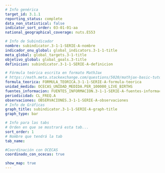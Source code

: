 ```yaml
---
# Info genérica
target_id: 3.1.1
reporting_status: complete
data_non_statistical: false
indicator_sort_order: 03-01-01-aa
national_geographical_coverage: nuts.ES53

# Info de Subindicador
nombre: subindicator.3-1-1-SERIE-A-nombre
indicador_onu_global: global_indicators.3-1-1-title
meta_global: global_targets.3-1-title
objetivo_global: global_goals.3-title
definicion: subindicator.3-1-1-SERIE-A-definicion

# Fórmula teórica escrita en formato MathJax
# https://math.meta.stackexchange.com/questions/5020/mathjax-basic-tutorial-and-quick-reference
formula_teorica: FORMULA_TEORICA.3-1-1-SERIE-A-formula-teorica
unidad_medida: OCECAS_UNIDAD_MEDIDA.PER_100000_LIVE_BIRTHS
fuentes_informacion: FUENTES_INFORMACION.3-1-1-SERIE-A-fuentes-informacion
periodicidad: CL_FREQ.A
observaciones: OBSERVACIONES.3-1-1-SERIE-A-observaciones
# Info de Gráficas
graph_title: subindicator.3-1-1-SERIE-A-graph-title
graph_type: bar

# Info para las tabs
# Orden en que se mostrará esta tab...
sort_order: 1
# Nombre que tendrá la tab
tab_name: 

#Coordinación con OCECAS
coordinado_con_ocecas: true

show_map: true
---
```

